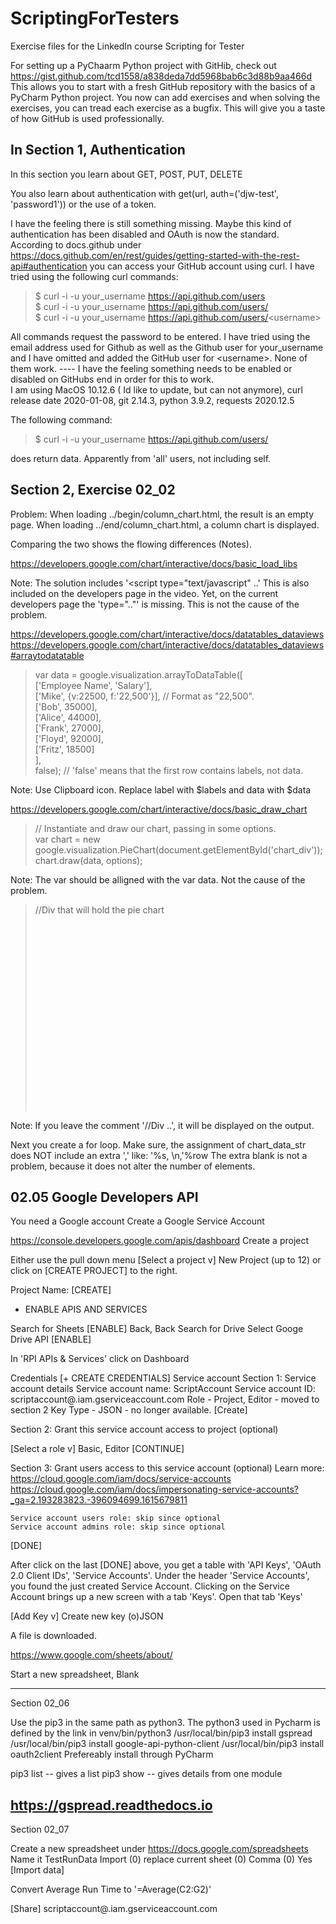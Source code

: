 # ScriptingForTesters

Exercise files for the LinkedIn course Scripting for Tester

For setting up a PyChaarm Python project with GitHib, check out https://gist.github.com/tcd1558/a838deda7dd5968bab6c3d88b9aa466d
This allows you to start with a fresh GitHub repository with the basics of a PyCharm Python project. You now can add exercises and when solving the exercises, you can tread each exercise as a bugfix. This will give you a taste of how GitHub is used professionally. 

## In Section 1, Authentication

In this section you learn about GET, POST, PUT, DELETE

You also learn about authentication with get(url, auth=('djw-test', 'password1')) 
or the use of a token. 

I have the feeling there is still something missing. Maybe this kind of authentication has been disabled and OAuth is now the standard.      
According to docs.github under https://docs.github.com/en/rest/guides/getting-started-with-the-rest-api#authentication you can access your GitHub account using curl. I have tried using the following curl commands:

> $ curl -i -u your_username https://api.github.com/users     
> $ curl -i -u your_username https://api.github.com/users/     
> $ curl -i -u your_username https://api.github.com/users/<username\>           
 
All commands request the password to be entered. I have tried using the email address used for Github as well as the Github user for your_username and I have omitted and added the GitHub user for <username\>. None of them work. ----  I have the feeling something needs to be enabled or disabled on GitHubs end in order for this to work.       
I am using MacOS 10.12.6 ( Id like to update, but can not anymore), curl release date 2020-01-08, git 2.14.3, python 3.9.2, requests 2020.12.5

The following command:
> $ curl -i -u your_username https://api.github.com/users/ 

does return data. Apparently from 'all' users, not including self. 

## Section 2, Exercise 02_02

Problem: 
When loading ../begin/column_chart.html, the result is an empty page. 
When loading ../end/column_chart.html, a column chart is displayed. 

Comparing the two shows the flowing differences (Notes).


https://developers.google.com/chart/interactive/docs/basic_load_libs

> <script src="https://www.gstatic.com/charts/loader.js"></script>     
> <script>     
>   google.charts.load('current', {packages: ['corechart']});      
>   google.charts.setOnLoadCallback(drawChart);      
>   ...      
> </script>    

Note: The solution includes '<script type="text/javascript" ..'
	This is also included on the developers page in the video. 
	Yet, on the current developers page the 'type=".."' is missing.
	This is not the cause of the problem.    

https://developers.google.com/chart/interactive/docs/datatables_dataviews
https://developers.google.com/chart/interactive/docs/datatables_dataviews#arraytodatatable

> var data = google.visualization.arrayToDataTable([     
>        ['Employee Name', 'Salary'],      
>        ['Mike', {v:22500, f:'22,500'}], // Format as "22,500".      
>        ['Bob', 35000],      
>        ['Alice', 44000],      
>        ['Frank', 27000],      
>        ['Floyd', 92000],      
>        ['Fritz', 18500]     
>       ],      
>       false); // 'false' means that the first row contains labels, not data.      

Note: Use Clipboard icon. Replace label with $labels and data with $data 

https://developers.google.com/chart/interactive/docs/basic_draw_chart

> // Instantiate and draw our chart, passing in some options.      
>       var chart = new google.visualization.PieChart(document.getElementById('chart_div'));       
>       chart.draw(data, options);      

Note: The var should be alligned with the var data. Not the cause of 
	the problem.

> //Div that will hold the pie chart     
>     <div id="chart_div" style="width:400; height:300"></div>     

Note: If you leave the comment '//Div ..', it will be displayed on the output. 

Next you create a for loop. Make sure, the assignment of chart_data_str does 
	NOT include an extra ',' like: '%s, \n,'%row
	The extra blank is not a problem, because it does not alter the number 
	of elements. 

## 02.05 Google Developers API

You need a Google account
Create a Google Service Account

https://console.developers.google.com/apis/dashboard
Create a project

Either use the pull down menu [Select a project v] 
	New Project (up to 12)
or click on [CREATE PROJECT] to the right. 

Project Name: <MyProject>
[CREATE]
+ ENABLE APIS AND SERVICES

Search for Sheets
[ENABLE]
Back, Back
Search for Drive
Select Googe Drive API
[ENABLE]

In 'RPI APIs & Services' click on 
Dashboard

Credentials
[+ CREATE CREDENTIALS]
Service account
Section 1: Service account details
	Service account name: ScriptAccount
	Service account ID: scriptaccount@<MyProject>.iam.gserviceaccount.com
	Role - Project, Editor - moved to section 2 
	Key Type - JSON - no longer available.
	[Create]

Section 2: Grant this service account access to project 
(optional)

[Select a role v]
	Basic, Editor
[CONTINUE]

Section 3: Grant users access to this service account
(optional) 
	Learn more:
https://cloud.google.com/iam/docs/service-accounts
https://cloud.google.com/iam/docs/impersonating-service-accounts?_ga=2.193283823.-396094699.1615679811

	Service account users role: skip since optional
	Service account admins role: skip since optional

[DONE]

After click on the last [DONE] above, you get a table with 'API Keys', 'OAuth 2.0 Client IDs', 'Service Accounts'. 
Under the header 'Service Accounts', you found the just created Service Account.
Clicking on the Service Account brings up a new screen with a tab 'Keys'. 
Open that tab 'Keys'

[Add Key v]
Create new key
(o)JSON

A file is downloaded. 

https://www.google.com/sheets/about/

Start a new spreadsheet, Blank

--------------------------------------------------------------------------------

Section 02_06

Use the pip3 in the same path as python3.
The python3 used in Pycharm is defined by the link in venv/bin/python3
/usr/local/bin/pip3 install gspread
/usr/local/bin/pip3 install google-api-python-client
/usr/local/bin/pip3 install oauth2client
Prefereably install through PyCharm 

pip3 list -- gives a list
pip3 show -- gives details from one module


https://gspread.readthedocs.io
--------------------------------------------------------------------------------

Section 02_07

Create a new spreadsheet under https://docs.google.com/spreadsheets
Name it TestRunData
Import 
(0) replace current sheet
(0) Comma
(0) Yes
[Import data]

Convert Average Run Time to '=Average(C2:G2)'

[Share] scriptaccount@<MyProject>.iam.gserviceaccount.com


